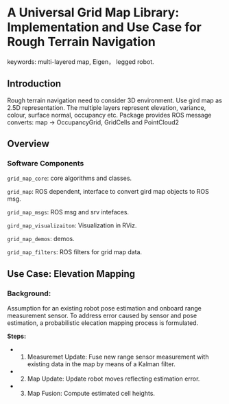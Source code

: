 # A Universal Grid Map Library: Implementation and Use Case for Rough Terrain Navigation

keywords: multi-layered map, Eigen， legged robot.

## Introduction

Rough terrain navigation need to consider 3D environment. Use gird map as 2.5D
representation. The multiple layers represent elevation, variance, colour,
surface normal, occupancy etc. Package provides ROS message converts: map -> OccupancyGrid, GridCells and PointCloud2

## Overview

### Software Components

`grid_map_core`: core algorithms and classes.

`grid_map`: ROS dependent, interface to convert gird map objects to ROS msg.

`grid_map_msgs`: ROS msg and srv intefaces.

`gird_map_visualizaiton`: Visualization in RViz.

`grid_map_demos`: demos.

`grid_map_filters`: ROS filters for grid map data.

## Use Case: Elevation Mapping

### Background:

Assumption for an existing robot pose estimation and onboard range measurement sensor.
To address error caused by sensor and pose estimation, a probabilistic elecation
mapping process is formulated.

**Steps:**

 - 1. Measuremet Update: Fuse new range sensor measurement with existing data in
 the map by means of a Kalman filter.

 - 2. Map Update: Update robot moves reflecting estimation error.

 - 3. Map Fusion: Compute estimated cell heights.

 
